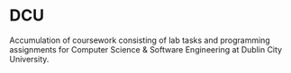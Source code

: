 # DCU

Accumulation of coursework consisting of lab tasks and programming assignments for Computer Science & Software Engineering at Dublin City University.
